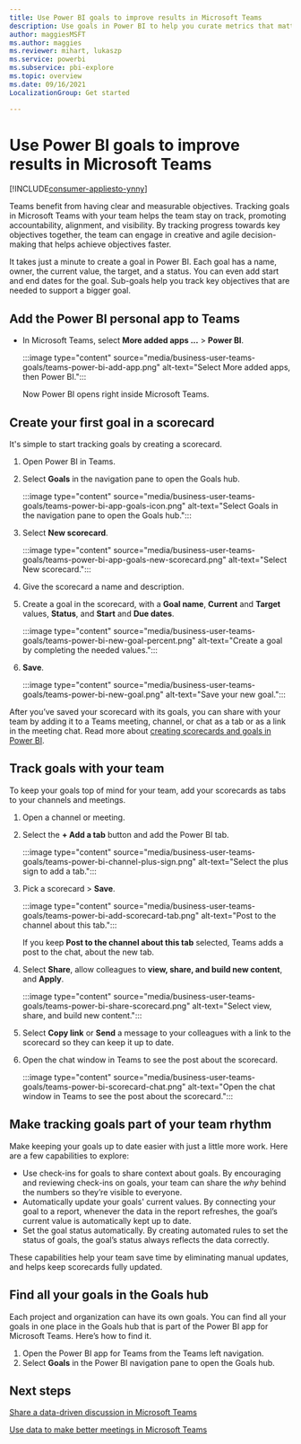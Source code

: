 ```yaml
---
title: Use Power BI goals to improve results in Microsoft Teams
description: Use goals in Power BI to help you curate metrics that matter, assign them to the right people, and track over time.
author: maggiesMSFT
ms.author: maggies
ms.reviewer: mihart, lukaszp
ms.service: powerbi
ms.subservice: pbi-explore
ms.topic: overview
ms.date: 09/16/2021
LocalizationGroup: Get started

---
```


# Use Power BI goals to improve results in Microsoft Teams

[!INCLUDE[consumer-appliesto-ynny](../includes/consumer-appliesto-ynny.md)]

Teams benefit from having clear and measurable objectives. Tracking goals in Microsoft Teams with your team helps the team stay on track, promoting accountability, alignment, and visibility. By tracking progress towards key objectives together, the team can engage in creative and agile decision-making that helps achieve objectives faster. 

It takes just a minute to create a goal in Power BI. Each goal has a name, owner, the current value, the target, and a status. You can even add start and end dates for the goal. Sub-goals help you track key objectives that are needed to support a bigger goal.

## Add the Power BI personal app to Teams

- In Microsoft Teams, select **More added apps ...** > **Power BI**.

    :::image type="content" source="media/business-user-teams-goals/teams-power-bi-add-app.png" alt-text="Select More added apps, then Power BI.":::

    Now Power BI opens right inside Microsoft Teams.

## Create your first goal in a scorecard

It's simple to start tracking goals by creating a scorecard.

1. Open Power BI in Teams.
2. Select **Goals** in the navigation pane to open the Goals hub.

    :::image type="content" source="media/business-user-teams-goals/teams-power-bi-app-goals-icon.png" alt-text="Select Goals in the navigation pane to open the Goals hub.":::

3. Select **New scorecard**.

    :::image type="content" source="media/business-user-teams-goals/teams-power-bi-app-goals-new-scorecard.png" alt-text="Select New scorecard.":::

1. Give the scorecard a name and description.
1. Create a goal in the scorecard, with a **Goal name**, **Current** and **Target** values, **Status**, and **Start** and **Due dates**.

    :::image type="content" source="media/business-user-teams-goals/teams-power-bi-new-goal-percent.png" alt-text="Create a goal by completing the needed values.":::

1. **Save**.

    :::image type="content" source="media/business-user-teams-goals/teams-power-bi-new-goal.png" alt-text="Save your new goal.":::

After you’ve saved your scorecard with its goals, you can share with your team by adding it to a Teams meeting, channel, or chat as a tab or as a link in the meeting chat. Read more about [creating scorecards and goals in Power BI](../create-reports/service-goals-introduction.md).

## Track goals with your team

To keep your goals top of mind for your team, add your scorecards as tabs to your channels and meetings.

1. Open a channel or meeting.
4. Select the **+ Add a tab** button and add the Power BI tab.

    :::image type="content" source="media/business-user-teams-goals/teams-power-bi-channel-plus-sign.png" alt-text="Select the plus sign to add a tab.":::

3. Pick a scorecard > **Save**.

    :::image type="content" source="media/business-user-teams-goals/teams-power-bi-add-scorecard-tab.png" alt-text="Post to the channel about this tab.":::

    If you keep **Post to the channel about this tab** selected, Teams adds a post to the chat, about the new tab.

1. Select **Share**, allow colleagues to **view, share, and build new content**, and **Apply**.

    :::image type="content" source="media/business-user-teams-goals/teams-power-bi-share-scorecard.png" alt-text="Select view, share, and build new content.":::

1. Select **Copy link** or **Send** a message to your colleagues with a link to the scorecard so they can keep it up to date.
1. Open the chat window in Teams to see the post about the scorecard.

    :::image type="content" source="media/business-user-teams-goals/teams-power-bi-scorecard-chat.png" alt-text="Open the chat window in Teams to see the post about the scorecard.":::

## Make tracking goals part of your team rhythm

Make keeping your goals up to date easier with just a little more work. Here are a few capabilities to explore:

- Use check-ins for goals to share context about goals. By encouraging and reviewing check-ins on goals, your team can share the *why* behind the numbers so they’re visible to everyone.
- Automatically update your goals' current values. By connecting your goal to a report, whenever the data in the report refreshes, the goal’s current value is automatically kept up to date. 
- Set the goal status automatically.  By creating automated rules to set the status of goals, the goal’s status always reflects the data correctly.

These capabilities help your team save time by eliminating manual updates, and helps keep scorecards fully updated.

## Find all your goals in the Goals hub

Each project and organization can have its own goals. You can find all your goals in one place in the Goals hub that is part of the Power BI app for Microsoft Teams. Here’s how to find it.

1. Open the Power BI app for Teams from the Teams left navigation.
2. Select **Goals** in the Power BI navigation pane to open the Goals hub.

## Next steps

[Share a data-driven discussion in Microsoft Teams](business-user-teams-share-data.md)

[Use data to make better meetings in Microsoft Teams](business-user-teams-data.md)
